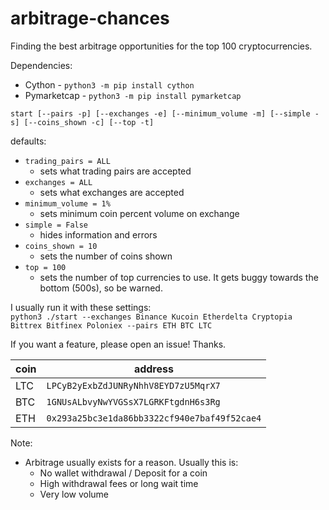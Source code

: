 # arbitrage-chances
Finding the best arbitrage opportunities for the top 100 cryptocurrencies.

Dependencies:
 + Cython - `python3 -m pip install cython`
 + Pymarketcap - `python3 -m pip install pymarketcap`
 
`start [--pairs -p] [--exchanges -e] [--minimum_volume -m] [--simple -s] [--coins_shown -c] [--top -t]`

defaults:
+ `trading_pairs = ALL`
  + sets what trading pairs are accepted
+ `exchanges = ALL`
  + sets what exchanges are accepted
+ `minimum_volume = 1%`
  + sets minimum coin percent volume on exchange
+ `simple = False`
  + hides information and errors
+ `coins_shown = 10`
  + sets the number of coins shown
+ `top = 100`
  + sets the number of top currencies to use. It gets buggy towards the bottom (500s), so be warned.

I usually run it with these settings:   
`python3 ./start --exchanges Binance Kucoin Etherdelta Cryptopia Bittrex Bitfinex Poloniex --pairs ETH BTC LTC`

If you want a feature, please open an issue! Thanks.

coin|address
|---|---|
|LTC |`LPCyB2yExbZdJUNRyNhhV8EYD7zU5MqrX7`|
|BTC |`1GNUsALbvyNwYVGSsX7LGRKFtgdnH6s3Rg`|
|ETH |`0x293a25bc3e1da86bb3322cf940e7baf49f52cae4`|

Note:
+ Arbitrage usually exists for a reason. Usually this is:
  + No wallet withdrawal / Deposit for a coin
  + High withdrawal fees or long wait time
  + Very low volume
 
